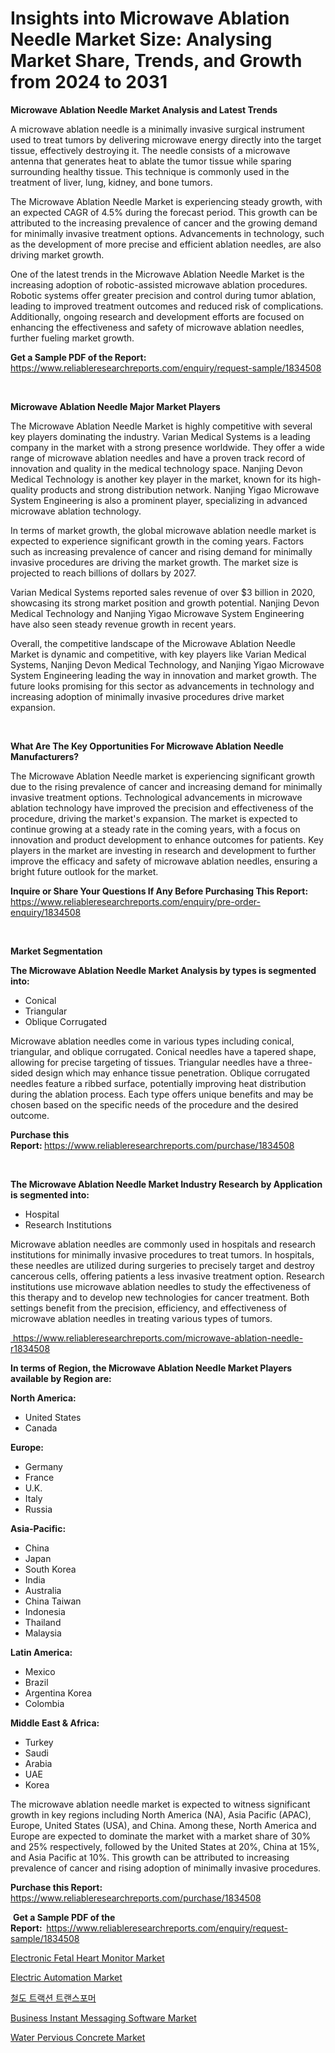 <p><h1>Insights into Microwave Ablation Needle Market Size: Analysing Market Share, Trends, and Growth from 2024 to 2031</h1></p><p><strong>Microwave Ablation Needle Market Analysis and Latest Trends</strong></p>
<p><p>A microwave ablation needle is a minimally invasive surgical instrument used to treat tumors by delivering microwave energy directly into the target tissue, effectively destroying it. The needle consists of a microwave antenna that generates heat to ablate the tumor tissue while sparing surrounding healthy tissue. This technique is commonly used in the treatment of liver, lung, kidney, and bone tumors.</p><p>The Microwave Ablation Needle Market is experiencing steady growth, with an expected CAGR of 4.5% during the forecast period. This growth can be attributed to the increasing prevalence of cancer and the growing demand for minimally invasive treatment options. Advancements in technology, such as the development of more precise and efficient ablation needles, are also driving market growth.</p><p>One of the latest trends in the Microwave Ablation Needle Market is the increasing adoption of robotic-assisted microwave ablation procedures. Robotic systems offer greater precision and control during tumor ablation, leading to improved treatment outcomes and reduced risk of complications. Additionally, ongoing research and development efforts are focused on enhancing the effectiveness and safety of microwave ablation needles, further fueling market growth.</p></p>
<p><strong>Get a Sample PDF of the Report:&nbsp;</strong> <a href="https://www.reliableresearchreports.com/enquiry/request-sample/1834508">https://www.reliableresearchreports.com/enquiry/request-sample/1834508</a></p>
<p>&nbsp;</p>
<p><strong>Microwave Ablation Needle Major Market Players</strong></p>
<p><p>The Microwave Ablation Needle Market is highly competitive with several key players dominating the industry. Varian Medical Systems is a leading company in the market with a strong presence worldwide. They offer a wide range of microwave ablation needles and have a proven track record of innovation and quality in the medical technology space. Nanjing Devon Medical Technology is another key player in the market, known for its high-quality products and strong distribution network. Nanjing Yigao Microwave System Engineering is also a prominent player, specializing in advanced microwave ablation technology.</p><p>In terms of market growth, the global microwave ablation needle market is expected to experience significant growth in the coming years. Factors such as increasing prevalence of cancer and rising demand for minimally invasive procedures are driving the market growth. The market size is projected to reach billions of dollars by 2027.</p><p>Varian Medical Systems reported sales revenue of over $3 billion in 2020, showcasing its strong market position and growth potential. Nanjing Devon Medical Technology and Nanjing Yigao Microwave System Engineering have also seen steady revenue growth in recent years.</p><p>Overall, the competitive landscape of the Microwave Ablation Needle Market is dynamic and competitive, with key players like Varian Medical Systems, Nanjing Devon Medical Technology, and Nanjing Yigao Microwave System Engineering leading the way in innovation and market growth. The future looks promising for this sector as advancements in technology and increasing adoption of minimally invasive procedures drive market expansion.</p></p>
<p>&nbsp;</p>
<p><strong>What Are The Key Opportunities For Microwave Ablation Needle Manufacturers?</strong></p>
<p><p>The Microwave Ablation Needle market is experiencing significant growth due to the rising prevalence of cancer and increasing demand for minimally invasive treatment options. Technological advancements in microwave ablation technology have improved the precision and effectiveness of the procedure, driving the market's expansion. The market is expected to continue growing at a steady rate in the coming years, with a focus on innovation and product development to enhance outcomes for patients. Key players in the market are investing in research and development to further improve the efficacy and safety of microwave ablation needles, ensuring a bright future outlook for the market.</p></p>
<p><strong>Inquire or Share Your Questions If Any Before Purchasing This Report:</strong> <a href="https://www.reliableresearchreports.com/enquiry/pre-order-enquiry/1834508">https://www.reliableresearchreports.com/enquiry/pre-order-enquiry/1834508</a></p>
<p>&nbsp;</p>
<p><strong>Market Segmentation</strong></p>
<p><strong>The Microwave Ablation Needle Market Analysis by types is segmented into:</strong></p>
<p><ul><li>Conical</li><li>Triangular</li><li>Oblique Corrugated</li></ul></p>
<p><p>Microwave ablation needles come in various types including conical, triangular, and oblique corrugated. Conical needles have a tapered shape, allowing for precise targeting of tissues. Triangular needles have a three-sided design which may enhance tissue penetration. Oblique corrugated needles feature a ribbed surface, potentially improving heat distribution during the ablation process. Each type offers unique benefits and may be chosen based on the specific needs of the procedure and the desired outcome.</p></p>
<p><strong>Purchase this Report:&nbsp;</strong><a href="https://www.reliableresearchreports.com/purchase/1834508">https://www.reliableresearchreports.com/purchase/1834508</a></p>
<p>&nbsp;</p>
<p><strong>The Microwave Ablation Needle Market Industry Research by Application is segmented into:</strong></p>
<p><ul><li>Hospital</li><li>Research Institutions</li></ul></p>
<p><p>Microwave ablation needles are commonly used in hospitals and research institutions for minimally invasive procedures to treat tumors. In hospitals, these needles are utilized during surgeries to precisely target and destroy cancerous cells, offering patients a less invasive treatment option. Research institutions use microwave ablation needles to study the effectiveness of this therapy and to develop new technologies for cancer treatment. Both settings benefit from the precision, efficiency, and effectiveness of microwave ablation needles in treating various types of tumors.</p></p>
<p><a href="https://www.reliableresearchreports.com/microwave-ablation-needle-r1834508">&nbsp;https://www.reliableresearchreports.com/microwave-ablation-needle-r1834508</a></p>
<p><strong>In terms of Region, the Microwave Ablation Needle Market Players available by Region are:</strong></p>
<p>
    <p> <strong> North America: </strong>
        <ul>
            <li>United States</li>
            <li>Canada</li>
        </ul>
        </p> 
    <p> <strong> Europe: </strong>
        <ul>
            <li>Germany</li>
            <li>France</li>
            <li>U.K.</li>
            <li>Italy</li>
            <li>Russia</li>
        </ul>
        </p> 
    <p> <strong> Asia-Pacific: </strong>
        <ul>
            <li>China</li>
            <li>Japan</li>
            <li>South Korea</li>
            <li>India</li>
            <li>Australia</li>
            <li>China Taiwan</li>
            <li>Indonesia</li>
            <li>Thailand</li>
            <li>Malaysia</li>
        </ul>
        </p> 
    <p> <strong> Latin America: </strong>
        <ul>
            <li>Mexico</li>
            <li>Brazil</li>
            <li>Argentina Korea</li>
            <li>Colombia</li>
        </ul>
        </p> 
    <p> <strong> Middle East & Africa: </strong>
        <ul>
            <li>Turkey</li>
            <li>Saudi</li>
            <li>Arabia</li>
            <li>UAE</li>
            <li>Korea</li>
        </ul>
    </p>
    </p>
<p><p>The microwave ablation needle market is expected to witness significant growth in key regions including North America (NA), Asia Pacific (APAC), Europe, United States (USA), and China. Among these, North America and Europe are expected to dominate the market with a market share of 30% and 25% respectively, followed by the United States at 20%, China at 15%, and Asia Pacific at 10%. This growth can be attributed to increasing prevalence of cancer and rising adoption of minimally invasive procedures.</p></p>
<p><strong>Purchase this Report: </strong><a href="https://www.reliableresearchreports.com/purchase/1834508">https://www.reliableresearchreports.com/purchase/1834508</a></p>
<p>&nbsp;<strong>Get a Sample PDF of the Report:&nbsp;&nbsp;</strong><a href="https://www.reliableresearchreports.com/enquiry/request-sample/1834508">https://www.reliableresearchreports.com/enquiry/request-sample/1834508</a></p>
<p><strong></strong></p>
<p><p><a href="https://github.com/mabutironaldo/Market-Research-Report-List-4/blob/main/electronic-fetal-heart-monitor-market.md">Electronic Fetal Heart Monitor Market</a></p><p><a href="https://www.linkedin.com/pulse/electric-automation-market-size-trends-complete-industry-mm5re?trackingId=L880W3eanhkMPhXDWYXmpw%3D%3D">Electric Automation Market</a></p><p><a href="https://github.com/hxzi07639916/Market-Research-Report-List-2/blob/main/345459445977.md">철도 트랙션 트랜스포머</a></p><p><a href="https://www.linkedin.com/pulse/business-instant-messaging-software-market-analysis-28nxe?trackingId=Mxu9pFjaFw7629YPljzn6g%3D%3D">Business Instant Messaging Software Market</a></p><p><a href="https://issuu.com/reportprime-2/docs/water-pervious-concrete-market-size-2030.pptx">Water Pervious Concrete Market</a></p></p>